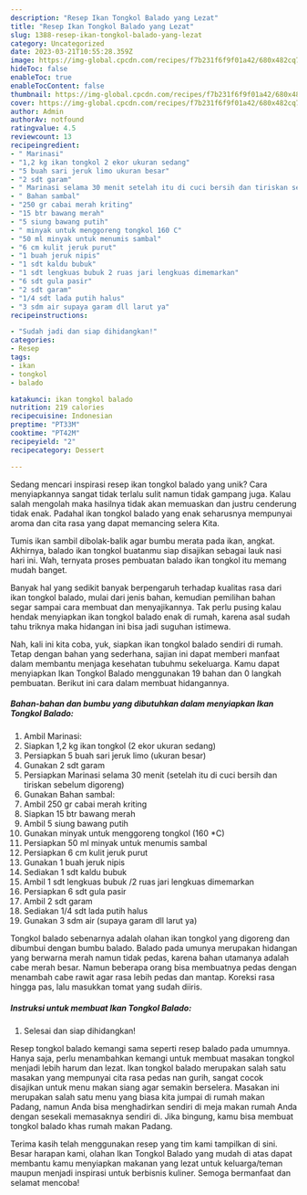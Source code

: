 ```yaml
---
description: "Resep Ikan Tongkol Balado yang Lezat"
title: "Resep Ikan Tongkol Balado yang Lezat"
slug: 1388-resep-ikan-tongkol-balado-yang-lezat
category: Uncategorized
date: 2023-03-21T10:55:28.359Z
image: https://img-global.cpcdn.com/recipes/f7b231f6f9f01a42/680x482cq70/ikan-tongkol-balado-foto-resep-utama.jpg
hideToc: false
enableToc: true
enableTocContent: false
thumbnail: https://img-global.cpcdn.com/recipes/f7b231f6f9f01a42/680x482cq70/ikan-tongkol-balado-foto-resep-utama.jpg
cover: https://img-global.cpcdn.com/recipes/f7b231f6f9f01a42/680x482cq70/ikan-tongkol-balado-foto-resep-utama.jpg
author: Admin
authorAv: notfound
ratingvalue: 4.5
reviewcount: 13
recipeingredient:
- " Marinasi"
- "1,2 kg ikan tongkol 2 ekor ukuran sedang"
- "5 buah sari jeruk limo ukuran besar"
- "2 sdt garam"
- " Marinasi selama 30 menit setelah itu di cuci bersih dan tiriskan sebelum digoreng"
- " Bahan sambal"
- "250 gr cabai merah kriting"
- "15 btr bawang merah"
- "5 siung bawang putih"
- " minyak untuk menggoreng tongkol 160 C"
- "50 ml minyak untuk menumis sambal"
- "6 cm kulit jeruk purut"
- "1 buah jeruk nipis"
- "1 sdt kaldu bubuk"
- "1 sdt lengkuas bubuk 2 ruas jari lengkuas dimemarkan"
- "6 sdt gula pasir"
- "2 sdt garam"
- "1/4 sdt lada putih halus"
- "3 sdm air supaya garam dll larut ya"
recipeinstructions:

- "Sudah jadi dan siap dihidangkan!"
categories:
- Resep
tags:
- ikan
- tongkol
- balado

katakunci: ikan tongkol balado 
nutrition: 219 calories
recipecuisine: Indonesian
preptime: "PT33M"
cooktime: "PT42M"
recipeyield: "2"
recipecategory: Dessert

---
```





Sedang mencari inspirasi resep ikan tongkol balado yang unik? Cara menyiapkannya sangat tidak terlalu sulit namun tidak gampang juga. Kalau salah mengolah maka hasilnya tidak akan memuaskan dan justru cenderung tidak enak. Padahal ikan tongkol balado yang enak seharusnya mempunyai aroma dan cita rasa yang dapat memancing selera Kita.





Tumis ikan sambil dibolak-balik agar bumbu merata pada ikan, angkat. Akhirnya, balado ikan tongkol buatanmu siap disajikan sebagai lauk nasi hari ini. Wah, ternyata proses pembuatan balado ikan tongkol itu memang mudah banget.

Banyak hal yang sedikit banyak berpengaruh terhadap kualitas rasa dari ikan tongkol balado, mulai dari jenis bahan, kemudian pemilihan bahan segar sampai cara membuat dan menyajikannya. Tak perlu pusing kalau hendak menyiapkan ikan tongkol balado enak di rumah, karena asal sudah tahu triknya maka hidangan ini bisa jadi suguhan istimewa.






Nah, kali ini kita coba, yuk, siapkan ikan tongkol balado sendiri di rumah. Tetap dengan bahan yang sederhana, sajian ini dapat memberi manfaat dalam membantu menjaga kesehatan tubuhmu sekeluarga. Kamu dapat menyiapkan Ikan Tongkol Balado menggunakan 19 bahan dan 0 langkah pembuatan. Berikut ini cara dalam membuat hidangannya.

<!--inarticleads1-->

##### Bahan-bahan dan bumbu yang dibutuhkan dalam menyiapkan Ikan Tongkol Balado:

1. Ambil  Marinasi:
1. Siapkan 1,2 kg ikan tongkol (2 ekor ukuran sedang)
1. Persiapkan 5 buah sari jeruk limo (ukuran besar)
1. Gunakan 2 sdt garam
1. Persiapkan  Marinasi selama 30 menit (setelah itu di cuci bersih dan tiriskan sebelum digoreng)
1. Gunakan  Bahan sambal:
1. Ambil 250 gr cabai merah kriting
1. Siapkan 15 btr bawang merah
1. Ambil 5 siung bawang putih
1. Gunakan  minyak untuk menggoreng tongkol (160 *C)
1. Persiapkan 50 ml minyak untuk menumis sambal
1. Persiapkan 6 cm kulit jeruk purut
1. Gunakan 1 buah jeruk nipis
1. Sediakan 1 sdt kaldu bubuk
1. Ambil 1 sdt lengkuas bubuk /2 ruas jari lengkuas dimemarkan
1. Persiapkan 6 sdt gula pasir
1. Ambil 2 sdt garam
1. Sediakan 1/4 sdt lada putih halus
1. Gunakan 3 sdm air (supaya garam dll larut ya)


Tongkol balado sebenarnya adalah olahan ikan tongkol yang digoreng dan dibumbui dengan bumbu balado. Balado pada umunya merupakan hidangan yang berwarna merah namun tidak pedas, karena bahan utamanya adalah cabe merah besar. Namun beberapa orang bisa membuatnya pedas dengan menambah cabe rawit agar rasa lebih pedas dan mantap. Koreksi rasa hingga pas, lalu masukkan tomat yang sudah diiris. 

<!--inarticleads2-->

##### Instruksi untuk membuat Ikan Tongkol Balado:


1. Selesai dan siap dihidangkan!

Resep tongkol balado kemangi sama seperti resep balado pada umumnya. Hanya saja, perlu menambahkan kemangi untuk membuat masakan tongkol menjadi lebih harum dan lezat. Ikan tongkol balado merupakan salah satu masakan yang mempunyai cita rasa pedas nan gurih, sangat cocok disajikan untuk menu makan siang agar semakin berselera. Masakan ini merupakan salah satu menu yang biasa kita jumpai di rumah makan Padang, namun Anda bisa menghadirkan sendiri di meja makan rumah Anda dengan sesekali memasaknya sendiri di. Jika bingung, kamu bisa membuat tongkol balado khas rumah makan Padang. 

Terima kasih telah menggunakan resep yang tim kami tampilkan di sini. Besar harapan kami, olahan Ikan Tongkol Balado yang mudah di atas dapat membantu kamu menyiapkan makanan yang lezat untuk keluarga/teman maupun menjadi inspirasi untuk berbisnis kuliner. Semoga bermanfaat dan selamat mencoba!
